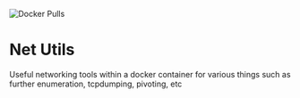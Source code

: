 ![Docker Pulls](https://img.shields.io/docker/pulls/skybound/net-utils.svg)

# Net Utils

Useful networking tools within a docker container for various things such as further enumeration, tcpdumping, pivoting, etc
